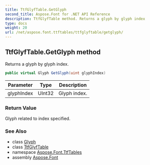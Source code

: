 ```yaml
---
title: TtfGlyfTable.GetGlyph
second_title: Aspose.Font for .NET API Reference
description: TtfGlyfTable method. Returns a glyph by glyph index
type: docs
weight: 20
url: /net/aspose.font.ttftables/ttfglyftable/getglyph/
---
```

## TtfGlyfTable.GetGlyph method

Returns a glyph by glyph index.

```csharp
public virtual Glyph GetGlyph(uint glyphIndex)
```

| Parameter | Type | Description |
| --- | --- | --- |
| glyphIndex | UInt32 | Glyph index. |

### Return Value

Glyph related to index specified.

### See Also

* class [Glyph](../../../aspose.font.glyphs/glyph/)
* class [TtfGlyfTable](../)
* namespace [Aspose.Font.TtfTables](../../../aspose.font.ttftables/)
* assembly [Aspose.Font](../../../)


